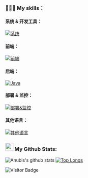 ### 🧑🏻‍💻 My skills：

#### 系统 & 开发工具：
[![系统](https://skillicons.dev/icons?i=windows,linux,apple,idea,pycharm,webstorm,vscode,postman,vim,sublime,powershell,git,gitlab,github,stackoverflow)](https://skillicons.dev)
#### 前端：
[![前端](https://skillicons.dev/icons?i=js,ts,html,css,npm,pnpm,yarn,vue,vite,webpack)](https://skillicons.dev)
#### 后端：
[![Java](https://skillicons.dev/icons?i=java,maven,spring,mysql,redis,mongodb,elasticsearch,rabbitmq)](https://skillicons.dev)
#### 部署 & 监控：
[![部署&监控](https://skillicons.dev/icons?i=docker,kubernetes,nginx,jenkins,grafana,prometheus)](https://skillicons.dev)
#### 其他语言：
[![其他语言](https://skillicons.dev/icons?i=py,lua,md)](https://skillicons.dev)

### <img src='https://media1.giphy.com/media/du3J3cXyzhj75IOgvA/giphy.gif?cid=ecf05e47x2g034i9pzwtzzsd3xgg2w9nr94t4tflbbgo3008&rid=giphy.gif' width='25' /> My Github Stats:

![Anubis's github stats](https://github-readme-stats.vercel.app/api?username=anubiscl&show_icons=true&hide=issues&count_private=true&include_all_commits=true&theme=cobalt&locale=cn)
[![Top Longs](https://github-readme-stats.vercel.app/api/top-langs/?username=anubiscl&theme=cobalt&locale=cn&layout=compact&hide=EJS,javascript,html,css,less)](https://github.com/anuraghazra/github-readme-stats)

![Visitor Badge](https://visitor-badge.laobi.icu/badge?page_id=AnubisCL.AnubisCL)